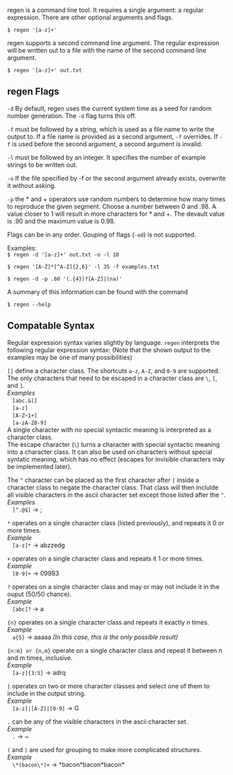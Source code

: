 regen is a command line tool.  It requires a single argument: a regular expression.  There are other optional arguments and flags.

`$ regen '[a-z]+'`

regen supports a second command line argument.  The regular expression will be written out to a file with the name of the second command line argument.

`$ regen '[a-z]+' out.txt`

## regen Flags
`-d` By default, regen uses the current system time as a seed for random number generation.  The `-d` flag turns this off.

`-f` must be followed by a string, which is used as a file name to write the output to.  If a file name is provided as a second argument, `-f` overrides.  If `-f` is used before the second argument, a second argument is invalid.

`-l` must be followed by an integer.  It specifies the number of example strings to be written out.

`-o` If the file specified by -f or the second argument already exists, overwrite it without asking.

`-p` the * and + operators use random numbers to determine how many times to reproduce the given segment.  Choose a number between 0 and .98.  A value closer to 1 will result in more characters for * and +.  The devault value is .90 and the maximum value is 0.98.

Flags can be in any order.  Gouping of flags (`-od`) is not supported.

Examples:<br>
`$ regen -d '[a-z]+' out.txt -o -l 10`

`$ regen '[A-Z]*[^A-Z]{2,6}' -l 35 -f examples.txt`

`$ regen -d -p .60 '(.{4})?[A-Z]|(na)'`

A summary of this information can be found with the command

`$ regen --help`

## Compatable Syntax
Regular expression syntax varies slightly by language.  `regen` interprets the following regular expression syntax:
(Note that the shown output to the examples may be one of many possibilities)

`[]` define a character class.  The shortcuts `a-z`, `A-Z`, and `0-9` are supported.  The only characters that need to be escaped in a character class are `\`, `[`, and `]`.<br>
_Examples_<br>
&nbsp;&nbsp;&nbsp;`[abc.&(]`<br>
&nbsp;&nbsp;&nbsp;`[a-z]`<br>
&nbsp;&nbsp;&nbsp;`[A-Z~1+]`<br>
&nbsp;&nbsp;&nbsp;`[a-zA-Z0-9]`<br>
A single character with no special syntactic meaning is interpreted as a character class.<br>
The escape character (`\`) turns a character with special syntactic meaning into a character class.  It can also be used on characters without special syntatic meaning, which has no effect (escapes for invisible characters may be implemented later).

The `^` character can be placed as the first character after `[` inside a character class to negate the character class.  That class will then inclulde all visible characters in the ascii character set except those listed after the `^`.<br>
_Examples_<br>
&nbsp;&nbsp;&nbsp;`[^.@$]` -> ;

`*` operates on a single character class (listed previously), and repeats it 0 or more times.<br>
_Example_<br>
&nbsp;&nbsp;&nbsp;`[a-z]*` -> abzzedg

`+` operates on a single character class and repeats it 1 or more times.<br>
_Example_<br>
&nbsp;&nbsp;&nbsp;`[0-9]+` -> 09983

`?` operates on a single character class and may or may not include it in the ouput (50/50 chance).<br>
_Example_<br>
&nbsp;&nbsp;&nbsp;`[abc]?` -> a

`{n}` operates on a single character class and repeats it exactly _n_ times.<br>
_Example_<br>
&nbsp;&nbsp;&nbsp;`a{5}` -> aaaaa _(In this case, this is the only possible result)_

`{n:m} or {n,m}` operate on a single character class and repeat it between n and m times, inclusive.<br>
_Example_<br>
&nbsp;&nbsp;&nbsp;`[a-z]{3:5}` -> adrq

`|` operates on two or more character classes and select one of them to include in the output string.<br>
_Example_<br>
&nbsp;&nbsp;&nbsp;`[a-z]|[A-Z]|[0-9]` -> G

`.` can be any of the visible characters in the ascii character set.<br>
_Example_<br>
&nbsp;&nbsp;&nbsp;`.` -> ~

`(` and `)` are used for grouping to make more complicated structures.<br>
_Example_<br>
&nbsp;&nbsp;&nbsp;`\*(bacon\*)+` -> \*bacon\*bacon\*bacon\*
